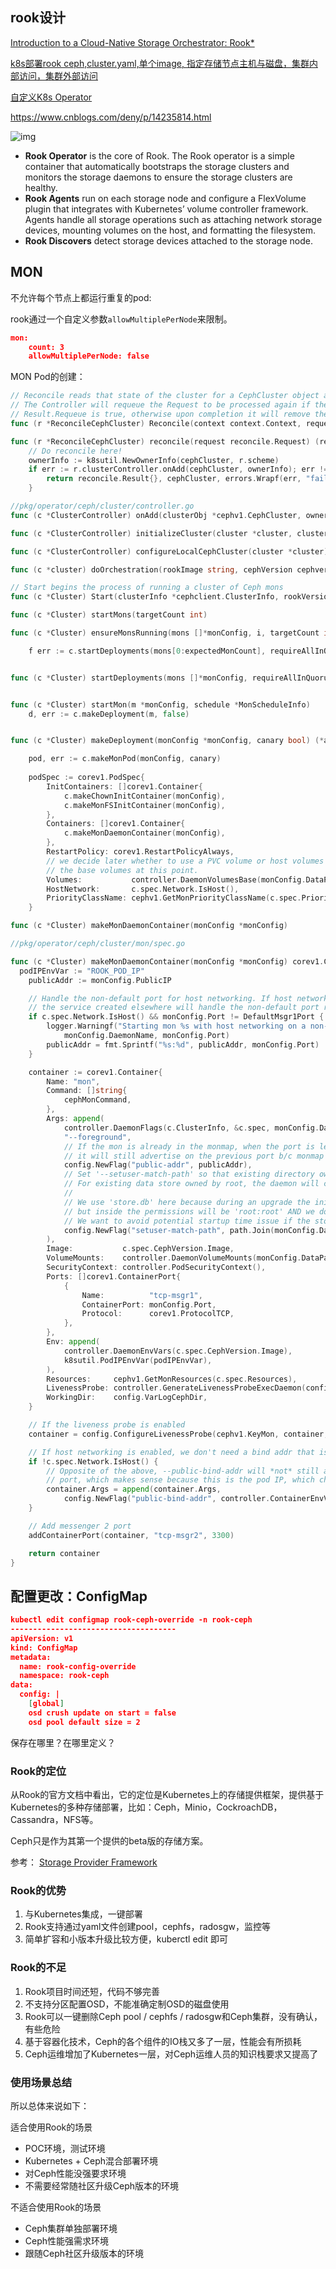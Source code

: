 ## rook设计



[Introduction to a Cloud-Native Storage Orchestrator: Rook*](https://01.org/kubernetes/blogs/tingjie/2020/introduction-cloud-native-storage-orchestrator-rook)

[k8s部署rook ceph,cluster.yaml,单个image, 指定存储节点主机与磁盘，集群内部访问，集群外部访问](https://www.modb.pro/db/46629)

[自定义K8s Operator](https://www.qikqiak.com/post/k8s-operator-101/)

https://www.cnblogs.com/deny/p/14235814.html

![img](https://01.org/sites/default/files/resize/users/u25390/intro-to-rook-ceph-ceph-cluster-maint-490x322.png)



- **Rook Operator** is the core of Rook. The Rook operator is a simple container that automatically bootstraps the storage clusters and monitors the storage daemons to ensure the storage clusters are healthy.
- **Rook Agents** run on each storage node and configure a FlexVolume plugin that integrates with Kubernetes’ volume controller framework. Agents handle all storage operations such as attaching network storage devices, mounting volumes on the host, and formatting the filesystem.
- **Rook Discovers** detect storage devices attached to the storage node.

## MON

不允许每个节点上都运行重复的pod:

rook通过一个自定义参数`allowMultiplePerNode`来限制。

```json
mon:
    count: 3
    allowMultiplePerNode: false
```

MON Pod的创建：

```go
// Reconcile reads that state of the cluster for a CephCluster object and makes changes based on the state read and what is in the cephCluster.Spec
// The Controller will requeue the Request to be processed again if the returned error is non-nil or
// Result.Requeue is true, otherwise upon completion it will remove the work from the queue.
func (r *ReconcileCephCluster) Reconcile(context context.Context, request reconcile.Request) (reconcile.Result, e

func (r *ReconcileCephCluster) reconcile(request reconcile.Request) (reconcile.Result, *cephv1.CephCluster, error) 
	// Do reconcile here!
	ownerInfo := k8sutil.NewOwnerInfo(cephCluster, r.scheme)
	if err := r.clusterController.onAdd(cephCluster, ownerInfo); err != nil {
		return reconcile.Result{}, cephCluster, errors.Wrapf(err, "failed to reconcile cluster %q", cephCluster.Name)
	}

//pkg/operator/ceph/cluster/controller.go
func (c *ClusterController) onAdd(clusterObj *cephv1.CephCluster, ownerInfo *k8sutil.OwnerInfo) 

func (c *ClusterController) initializeCluster(cluster *cluster, clusterObj *cephv1.CephCluster)

func (c *ClusterController) configureLocalCephCluster(cluster *cluster)

func (c *cluster) doOrchestration(rookImage string, cephVersion cephver.CephVersion, spec *cephv1.ClusterSpec)

// Start begins the process of running a cluster of Ceph mons
func (c *Cluster) Start(clusterInfo *cephclient.ClusterInfo, rookVersion string, cephVersion cephver.CephVersion, spec cephv1.ClusterSpec) (*cephclient.ClusterInfo, error)

func (c *Cluster) startMons(targetCount int)

func (c *Cluster) ensureMonsRunning(mons []*monConfig, i, targetCount int, requireAllInQuorum bool)

	f err := c.startDeployments(mons[0:expectedMonCount], requireAllInQuorum); err != nil {


func (c *Cluster) startDeployments(mons []*monConfig, requireAllInQuorum bool)


func (c *Cluster) startMon(m *monConfig, schedule *MonScheduleInfo) 
	d, err := c.makeDeployment(m, false)


func (c *Cluster) makeDeployment(monConfig *monConfig, canary bool) (*apps.Deployment, error)

	pod, err := c.makeMonPod(monConfig, canary)
	
	podSpec := corev1.PodSpec{
		InitContainers: []corev1.Container{
			c.makeChownInitContainer(monConfig),
			c.makeMonFSInitContainer(monConfig),
		},
		Containers: []corev1.Container{
			c.makeMonDaemonContainer(monConfig),
		},
		RestartPolicy: corev1.RestartPolicyAlways,
		// we decide later whether to use a PVC volume or host volumes for mons, so only populate
		// the base volumes at this point.
		Volumes:           controller.DaemonVolumesBase(monConfig.DataPathMap, keyringStoreName),
		HostNetwork:       c.spec.Network.IsHost(),
		PriorityClassName: cephv1.GetMonPriorityClassName(c.spec.PriorityClassNames),
	}

func (c *Cluster) makeMonDaemonContainer(monConfig *monConfig)
```







```go
//pkg/operator/ceph/cluster/mon/spec.go

func (c *Cluster) makeMonDaemonContainer(monConfig *monConfig) corev1.Container {
  podIPEnvVar := "ROOK_POD_IP"
	publicAddr := monConfig.PublicIP

	// Handle the non-default port for host networking. If host networking is not being used,
	// the service created elsewhere will handle the non-default port redirection to the default port inside the container.
	if c.spec.Network.IsHost() && monConfig.Port != DefaultMsgr1Port {
		logger.Warningf("Starting mon %s with host networking on a non-default port %d. The mon must be failed over before enabling msgr2.",
			monConfig.DaemonName, monConfig.Port)
		publicAddr = fmt.Sprintf("%s:%d", publicAddr, monConfig.Port)
	}

	container := corev1.Container{
		Name: "mon",
		Command: []string{
			cephMonCommand,
		},
		Args: append(
			controller.DaemonFlags(c.ClusterInfo, &c.spec, monConfig.DaemonName),
			"--foreground",
			// If the mon is already in the monmap, when the port is left off of --public-addr,
			// it will still advertise on the previous port b/c monmap is saved to mon database.
			config.NewFlag("public-addr", publicAddr),
			// Set '--setuser-match-path' so that existing directory owned by root won't affect the daemon startup.
			// For existing data store owned by root, the daemon will continue to run as root
			//
			// We use 'store.db' here because during an upgrade the init container will set 'ceph:ceph' to monConfig.DataPathMap.ContainerDataDir
			// but inside the permissions will be 'root:root' AND we don't want to chown recursively on the mon data directory
			// We want to avoid potential startup time issue if the store is big
			config.NewFlag("setuser-match-path", path.Join(monConfig.DataPathMap.ContainerDataDir, "store.db")),
		),
		Image:           c.spec.CephVersion.Image,
		VolumeMounts:    controller.DaemonVolumeMounts(monConfig.DataPathMap, keyringStoreName),
		SecurityContext: controller.PodSecurityContext(),
		Ports: []corev1.ContainerPort{
			{
				Name:          "tcp-msgr1",
				ContainerPort: monConfig.Port,
				Protocol:      corev1.ProtocolTCP,
			},
		},
		Env: append(
			controller.DaemonEnvVars(c.spec.CephVersion.Image),
			k8sutil.PodIPEnvVar(podIPEnvVar),
		),
		Resources:     cephv1.GetMonResources(c.spec.Resources),
		LivenessProbe: controller.GenerateLivenessProbeExecDaemon(config.MonType, monConfig.DaemonName),
		WorkingDir:    config.VarLogCephDir,
	}

	// If the liveness probe is enabled
	container = config.ConfigureLivenessProbe(cephv1.KeyMon, container, c.spec.HealthCheck)

	// If host networking is enabled, we don't need a bind addr that is different from the public addr
	if !c.spec.Network.IsHost() {
		// Opposite of the above, --public-bind-addr will *not* still advertise on the previous
		// port, which makes sense because this is the pod IP, which changes with every new pod.
		container.Args = append(container.Args,
			config.NewFlag("public-bind-addr", controller.ContainerEnvVarReference(podIPEnvVar)))
	}

	// Add messenger 2 port
	addContainerPort(container, "tcp-msgr2", 3300)

	return container
}
```







## 配置更改：ConfigMap

```json
kubectl edit configmap rook-ceph-override -n rook-ceph
-------------------------------------
apiVersion: v1
kind: ConfigMap
metadata:
  name: rook-config-override
  namespace: rook-ceph
data:
  config: |
    [global]
    osd crush update on start = false
    osd pool default size = 2
```

 

保存在哪里？在哪里定义？





### Rook的定位

从Rook的官方文档中看出，它的定位是Kubernetes上的存储提供框架，提供基于Kubernetes的多种存储部署，比如：Ceph，Minio，CockroachDB，Cassandra，NFS等。

Ceph只是作为其第一个提供的beta版的存储方案。

参考： [Storage Provider Framework](https://blog.rook.io/rook-v0-8-framework-for-storage-orchestrators-9421848505b3#866f)

### Rook的优势

1. 与Kubernetes集成，一键部署
2. Rook支持通过yaml文件创建pool，cephfs，radosgw，监控等
3. 简单扩容和小版本升级比较方便，kuberctl edit 即可

### Rook的不足

1. Rook项目时间还短，代码不够完善
2. 不支持分区配置OSD，不能准确定制OSD的磁盘使用
3. Rook可以一键删除Ceph pool / cephfs / radosgw和Ceph集群，没有确认，有些危险
4. 基于容器化技术，Ceph的各个组件的IO栈又多了一层，性能会有所损耗
5. Ceph运维增加了Kubernetes一层，对Ceph运维人员的知识栈要求又提高了

### 使用场景总结

所以总体来说如下：

适合使用Rook的场景

- POC环境，测试环境
- Kubernetes + Ceph混合部署环境
- 对Ceph性能没强要求环境
- 不需要经常随社区升级Ceph版本的环境

不适合使用Rook的场景

- Ceph集群单独部署环境
- Ceph性能强需求环境
- 跟随Ceph社区升级版本的环境

